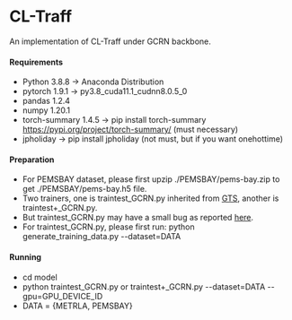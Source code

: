# CL-Traff
An implementation of CL-Traff under GCRN backbone.

#### Requirements
* Python 3.8.8 -> Anaconda Distribution
* pytorch 1.9.1 -> py3.8_cuda11.1_cudnn8.0.5_0
* pandas 1.2.4 
* numpy 1.20.1
* torch-summary 1.4.5 -> pip install torch-summary https://pypi.org/project/torch-summary/ (must necessary)
* jpholiday -> pip install jpholiday (not must, but if you want onehottime)

#### Preparation
* For PEMSBAY dataset, please first upzip ./PEMSBAY/pems-bay.zip to get ./PEMSBAY/pems-bay.h5 file.
* Two trainers, one is traintest_GCRN.py inherited from [GTS](https://github.com/chaoshangcs/GTS), another is traintest+_GCRN.py.
* But traintest_GCRN.py may have a small bug as reported [here](https://github.com/deepkashiwa20/MegaCRN/issues/1#issuecomment-1445274957).
* For traintest_GCRN.py, please first run: python generate_training_data.py --dataset=DATA

#### Running
* cd model
* python traintest_GCRN.py or traintest+_GCRN.py --dataset=DATA --gpu=GPU_DEVICE_ID 
* DATA = {METRLA, PEMSBAY}
